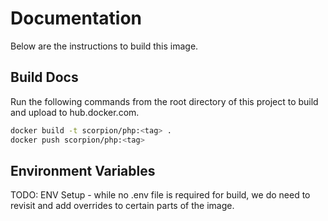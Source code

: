 # Documentation

Below are the instructions to build this image.

## Build Docs

Run the following commands from the root directory of this project to build and upload to hub.docker.com.

``` bash
docker build -t scorpion/php:<tag> .
docker push scorpion/php:<tag>
```

## Environment Variables

TODO: ENV Setup - while no .env file is required for build, we do need to revisit and add overrides to certain parts of the image.
